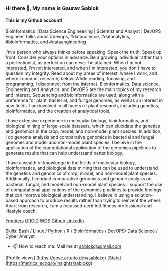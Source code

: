 ### Hi there 👋, My name is Gaurav Sablok
#### This is my Github account!

Bioinformatics | Data Science Engineering | Scientist and Analyst | DevOPS Engineer
Talks about #devops, #datascience, #datanalytics, #bioinformatics, and #dataengineering

I'm a person who always thinks before speaking. Speak the truth. Speak up front. Consider your options in advance. Be a growing individual rather than a perfectionist, as perfection can never be attained. When I'm not interested, I'm not interested, and when I'm interested, you don't have to question my integrity. Read about my areas of interest, where I work, and where I conduct research, below. While reading, focusing, and programming, I disconnect from the internet. Bioinformatics, Data science, Engineering and Analytics, and DevOPS are the main topics of my research and interest. Sequencing and bioinformatics are used, along with a preference for plant, bacterial, and fungal genomes, as well as an interest in new fields. I am involved in all facets of plant research, including genetics, bioinformatics, and the creation of analytical tools.

I have extensive experience in molecular biology, bioinformatics, and biological mining of large-scale datasets, which can elucidate the genetics and genomics in the crop, model, and non-model plant species. In addition, I do genome analysis and comparative genomics in bacterial and fungal genomes and model and non-model plant species. I believe in the application of the computational application of the genomics pipelines to generate results that can help understand better biology.

I have a wealth of knowledge in the fields of molecular biology, bioinformatics, and biological data mining that can be used to understand the genetics and genomics of crop, model, and non-model plant species. Additionally, I conduct comparative genomics and genome analysis on bacterial, fungal, and model and non-model plant species. I support the use of computational applications of the genomics pipelines to provide findings that can improve biological understanding. I believe in using a solution-based approach to produce results rather than trying to reinvent the wheel. Apart from research, I am a focussed certified fitness professional and lifestyle coach. 

[Frontiers](http://loop.frontiersin.org/people/33293/overview)
[ORCID](https://orcid.org/my-orcid?orcid=0000-0002-4157-9405)
[WOS](https://www.webofscience.com/wos/author/record/C-5940-2014)
[Github](https://github.com/sablokg)
[LinkedIn](https://www.linkedin.com/in/gaurav-sablok-2811n/)


Skills: Bash / Linux / Python / R / Bioinformatics / DevOPS/ Data Science / Cyber Analyst

- 📫 How to reach me: Mail me at sablokg@gmail.com 

[GitHub stats]: https://github-readme-stats.vercel.app/api?username=sablokg&show_icons=true   

[Profile views] (https://gpvc.arturio.dev/sablokg)
[Stats] (https://metrics.lecoq.io/insights/sablokg)
